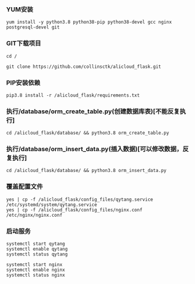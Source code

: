 ### YUM安装
```
yum install -y python3.8 python38-pip python38-devel gcc nginx postgresql-devel git

```
### GIT下载项目
```
cd /

git clone https://github.com/collinsctk/alicloud_flask.git

```
### PIP安装依赖
```
pip3.8 install -r /alicloud_flask/requirements.txt

```

### 执行/database/orm_create_table.py(创建数据库表)[不能反复执行]
```
cd /alicloud_flask/database/ && python3.8 orm_create_table.py

```
### 执行/database/orm_insert_data.py(插入数据)[可以修改数据，反复执行]
```
cd /alicloud_flask/database/ && python3.8 orm_insert_data.py

```

### 覆盖配置文件
```
yes | cp -f /alicloud_flask/config_files/qytang.service /etc/systemd/system/qytang.service
yes | cp -f /alicloud_flask/config_files/nginx.conf /etc/nginx/nginx.conf

```

### 启动服务
```
systemctl start qytang
systemctl enable qytang
systemctl status qytang

systemctl start nginx
systemctl enable nginx
systemctl status nginx
``` 
